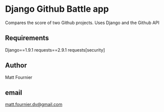 Django Github Battle app
=============
Compares the score of two Github projects.
Uses Django and the Github API

Requirements
------------

Django==1.9.1
requests==2.9.1
requests[security]

Author
------
Matt Fournier

email
-----
matt.fournier.dv@gmail.com
